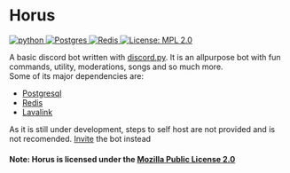 # Horus

<a href="https://www.python.org/downloads/">
    <img src="https://img.shields.io/badge/python-3670A0?style=for-the-badge&logo=python&logoColor=ffdd54r" alt="python">
  </a>
  <a href="https://www.postgresql.org/">
     <img src="https://img.shields.io/badge/postgres-%23316192.svg?style=for-the-badge&logo=postgresql&logoColor=white" alt="Postgres">
  </a>
  <a href="https://redis.io">
     <img src="https://img.shields.io/badge/redis-%23DD0031.svg?style=for-the-badge&logo=redis&logoColor=white" alt="Redis">
  </a>
  <a href="https://opensource.org/licenses/MPL-2.0">
     <img src="https://img.shields.io/badge/License-MPL_2.0-brightgreen?style=for-the-badge&logo=appveyor.svg" alt="License: MPL 2.0">
  </a>

A basic discord bot written with [discord.py](https://github.com/Rapptz/discord.py). It is an allpurpose bot with fun commands, utility, moderations, songs and so much more.  
Some of its major dependencies are:
- [Postgresql](https://www.postgresql.org)
- [Redis](https://redis.io)
- [Lavalink](https://github.com/freyacodes/Lavalink)

As it is still under development, steps to self host are not provided and is not recomended. [Invite](https://discord.com/api/oauth2/authorize?client_id=858335663571992618&permissions=67420289&scope=bot+applications.commands) the bot instead
#### Note: Horus is licensed under the [Mozilla Public License 2.0](https://github.com/Zeus432/Horus/blob/main/LICENSE)